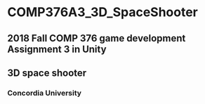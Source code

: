 # COMP376A3_3D_SpaceShooter

## 2018 Fall COMP 376 game development Assignment 3 in Unity

## 3D space shooter

### Concordia University
